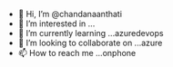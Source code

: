 - 👋 Hi, I’m @chandanaanthati
- 👀 I’m interested in ...
- 🌱 I’m currently learning ...azuredevops
- 💞️ I’m looking to collaborate on ...azure
- 📫 How to reach me ...onphone

<!---
chandanaanthati/chandanaanthati is a ✨ special ✨ repository because its `README.md` (this file) appears on your GitHub profile.
You can click the Preview link to take a look at your changes.
--->
